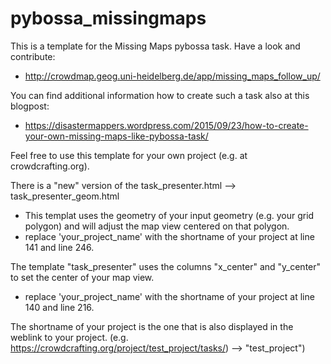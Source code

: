 # pybossa_missingmaps
This is a template for the Missing Maps pybossa task. Have a look and contribute: 

- http://crowdmap.geog.uni-heidelberg.de/app/missing_maps_follow_up/

You can find additional information how to create such a task also at this blogpost:
- https://disastermappers.wordpress.com/2015/09/23/how-to-create-your-own-missing-maps-like-pybossa-task/


Feel free to use this template for your own project (e.g. at crowdcrafting.org).


There is a "new" version of the task_presenter.html --> task_presenter_geom.html
- This templat uses the geometry of your input geometry (e.g. your grid polygon) and will adjust the map view centered on that polygon.
- replace 'your_project_name' with the shortname of your project at line 141 and line 246.

The template "task_presenter" uses the columns "x_center" and "y_center" to set the center of your map view.
- replace 'your_project_name' with the shortname of your project at line 140 and line 216.


The shortname of your project is the one that is also displayed in the weblink to your project. (e.g. https://crowdcrafting.org/project/test_project/tasks/) --> "test_project")

